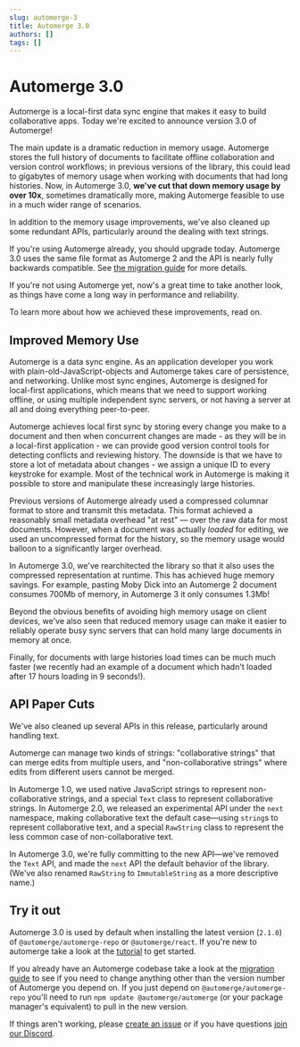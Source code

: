 ```yaml
---
slug: automerge-3
title: Automerge 3.0
authors: []
tags: []
---
```


# Automerge 3.0

Automerge is a local-first data sync engine that makes it easy to build collaborative apps. Today we're excited to announce version 3.0 of Automerge!

The main update is a dramatic reduction in memory usage. Automerge stores the full history of documents to facilitate offline collaboration and version control workflows; in previous versions of the library, this could lead to gigabytes of memory usage when working with documents that had long histories. Now, in Automerge 3.0, **we've cut that down memory usage by over 10x**, sometimes dramatically more, making Automerge feasible to use in a much wider range of scenarios.

In addition to the memory usage improvements, we've also cleaned up some redundant APIs, particularly around the dealing with text strings.

If you're using Automerge already, you should upgrade today. Automerge 3.0 uses the same file format as Automerge 2 and the API is nearly fully backwards compatible. See [the migration guide](/docs/migrating-from-automerge-2-to-automerge-3) for more details.

If you're not using Automerge yet, now's a great time to take another look, as things have come a long way in performance and reliability. 

To learn more about how we achieved these improvements, read on.


## Improved Memory Use

Automerge is a data sync engine. As an application developer you work with plain-old-JavaScript-objects and Automerge takes care of persistence, and networking. Unlike most sync engines, Automerge is designed for local-first applications, which means that we need to support working offline, or using multiple independent sync servers, or not having a server at all and doing everything peer-to-peer.

Automerge achieves local first sync by storing every change you make to a document and then when concurrent changes are made - as they will be in a local-first application - we can provide good version control tools for detecting conflicts and reviewing history.  The downside is that we have to store a lot of metadata about changes - we assign a unique ID to every keystroke for example. Most of the technical work in Automerge is making it possible to store and manipulate these increasingly large histories.

Previous versions of Automerge already used a compressed columnar format to store and transmit this metadata. This format achieved a reasonably small metadata overhead "at rest" —  over the raw data for most documents. However, when a document was actually *loaded* for editing, we used an uncompressed format for the history, so the memory usage would balloon to a significantly larger overhead.

In Automerge 3.0, we've rearchitected the library so that it also uses the compressed representation at runtime. This has achieved huge memory savings. For example, pasting Moby Dick into an Automerge 2 document consumes 700Mb of memory, in Automerge 3 it only consumes 1.3Mb!

Beyond the obvious benefits of avoiding high memory usage on client devices, we've also seen that reduced memory usage can make it easier to reliably operate busy sync servers that can hold many large documents in memory at once. 

Finally, for documents with large histories load times can be much much faster (we recently had an example of a document which hadn't loaded after 17 hours loading in 9 seconds!).

## API Paper Cuts

We've also cleaned up several APIs in this release, particularly around handling text.

Automerge can manage two kinds of strings: "collaborative strings" that can merge edits from multiple users, and "non-collaborative strings" where edits from different users cannot be merged. 

In Automerge 1.0, we used native JavaScript strings to represent non-collaborative strings, and a special `Text` class to represent collaborative strings. In Automerge 2.0, we released an experimental API under the `next` namespace, making collaborative text the default case—using `string`s to represent collaborative text, and a special `RawString` class to represent the less common case of non-collaborative text.

In Automerge 3.0, we're fully committing to the new API—we've removed the `Text` API, and made the `next` API the default behavior of the library. (We've also renamed `RawString` to `ImmutableString` as a more descriptive name.)

## Try it out

Automerge 3.0 is used by default when installing the latest version (`2.1.0`) of `@automerge/automerge-repo` or `@automerge/react`. If you're new to automerge take a look at the [tutorial](/docs/tutorial/) to get started.

If you already have an Automerge codebase take a look at the [migration guide](/docs/migrating-from-automerge-2-to-automerge-3) to see if you need to change anything other than the version number of Automerge you depend on. If you just depend on `@automerge/automerge-repo` you'll need to run `npm update @automerge/automerge` (or your package manager's equivalent) to pull in the new version.

If things aren't working, please [create an issue](https://github.com/automerge/automerge-repo/issues/new) or if you have questions [join our Discord](https://discord.gg/zKGe4DCfgR).

